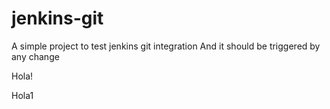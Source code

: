 # jenkins-git

A simple project to test jenkins git integration
And it should be triggered by any change

Hola!

Hola1
